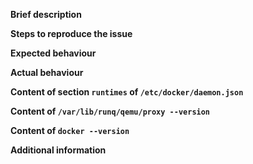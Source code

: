 <!-- To help us debug the issue please complete this template as much as possible. -->

**Brief description**



**Steps to reproduce the issue**



**Expected behaviour**



**Actual behaviour**



**Content of section `runtimes` of `/etc/docker/daemon.json`**



**Content of `/var/lib/runq/qemu/proxy --version`**



**Content of `docker --version`**



**Additional information**

